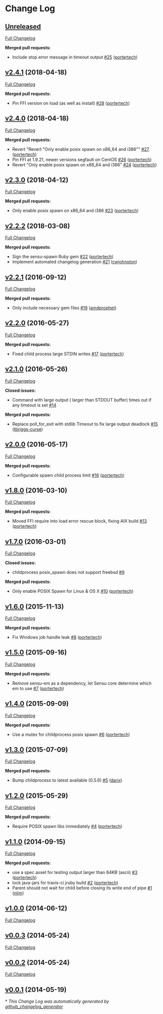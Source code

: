 # Change Log

## [Unreleased](https://github.com/sensu/sensu-spawn/tree/HEAD)

[Full Changelog](https://github.com/sensu/sensu-spawn/compare/v2.4.1...HEAD)

**Merged pull requests:**

- Include stop error message in timeout output [\#25](https://github.com/sensu/sensu-spawn/pull/25) ([portertech](https://github.com/portertech))

## [v2.4.1](https://github.com/sensu/sensu-spawn/tree/v2.4.1) (2018-04-18)
[Full Changelog](https://github.com/sensu/sensu-spawn/compare/v2.4.0...v2.4.1)

**Merged pull requests:**

- Pin FFI version on load \(as well as install\) [\#28](https://github.com/sensu/sensu-spawn/pull/28) ([portertech](https://github.com/portertech))

## [v2.4.0](https://github.com/sensu/sensu-spawn/tree/v2.4.0) (2018-04-18)
[Full Changelog](https://github.com/sensu/sensu-spawn/compare/v2.3.0...v2.4.0)

**Merged pull requests:**

- Revert "Revert "Only enable posix spawn on x86\_64 and i386"" [\#27](https://github.com/sensu/sensu-spawn/pull/27) ([portertech](https://github.com/portertech))
- Pin FFI at 1.9.21, newer versions segfault on CentOS [\#26](https://github.com/sensu/sensu-spawn/pull/26) ([portertech](https://github.com/portertech))
- Revert "Only enable posix spawn on x86\_64 and i386" [\#24](https://github.com/sensu/sensu-spawn/pull/24) ([portertech](https://github.com/portertech))

## [v2.3.0](https://github.com/sensu/sensu-spawn/tree/v2.3.0) (2018-04-12)
[Full Changelog](https://github.com/sensu/sensu-spawn/compare/v2.2.2...v2.3.0)

**Merged pull requests:**

- Only enable posix spawn on x86\_64 and i386 [\#23](https://github.com/sensu/sensu-spawn/pull/23) ([portertech](https://github.com/portertech))

## [v2.2.2](https://github.com/sensu/sensu-spawn/tree/v2.2.2) (2018-03-08)
[Full Changelog](https://github.com/sensu/sensu-spawn/compare/v2.2.1...v2.2.2)

**Merged pull requests:**

- Sign the sensu-spawn Ruby gem [\#22](https://github.com/sensu/sensu-spawn/pull/22) ([portertech](https://github.com/portertech))
- Implement automated changelog generation [\#21](https://github.com/sensu/sensu-spawn/pull/21) ([cwjohnston](https://github.com/cwjohnston))

## [v2.2.1](https://github.com/sensu/sensu-spawn/tree/v2.2.1) (2016-09-12)
[Full Changelog](https://github.com/sensu/sensu-spawn/compare/v2.2.0...v2.2.1)

**Merged pull requests:**

- Only include necessary gem files [\#19](https://github.com/sensu/sensu-spawn/pull/19) ([amdprophet](https://github.com/amdprophet))

## [v2.2.0](https://github.com/sensu/sensu-spawn/tree/v2.2.0) (2016-05-27)
[Full Changelog](https://github.com/sensu/sensu-spawn/compare/v2.1.0...v2.2.0)

**Merged pull requests:**

- Fixed child process large STDIN writes [\#17](https://github.com/sensu/sensu-spawn/pull/17) ([portertech](https://github.com/portertech))

## [v2.1.0](https://github.com/sensu/sensu-spawn/tree/v2.1.0) (2016-05-26)
[Full Changelog](https://github.com/sensu/sensu-spawn/compare/v2.0.0...v2.1.0)

**Closed issues:**

- Command with large output \( larger than STDOUT buffer\) times out if any timeout is set [\#14](https://github.com/sensu/sensu-spawn/issues/14)

**Merged pull requests:**

- Replace poll\_for\_exit with stdlib Timeout to fix large output deadlock [\#15](https://github.com/sensu/sensu-spawn/pull/15) ([tbriggs-curse](https://github.com/tbriggs-curse))

## [v2.0.0](https://github.com/sensu/sensu-spawn/tree/v2.0.0) (2016-05-17)
[Full Changelog](https://github.com/sensu/sensu-spawn/compare/v1.8.0...v2.0.0)

**Merged pull requests:**

- Configurable spawn child process limit [\#16](https://github.com/sensu/sensu-spawn/pull/16) ([portertech](https://github.com/portertech))

## [v1.8.0](https://github.com/sensu/sensu-spawn/tree/v1.8.0) (2016-03-10)
[Full Changelog](https://github.com/sensu/sensu-spawn/compare/v1.7.0...v1.8.0)

**Merged pull requests:**

- Moved FFI require into load error rescue block, fixing AIX build [\#13](https://github.com/sensu/sensu-spawn/pull/13) ([portertech](https://github.com/portertech))

## [v1.7.0](https://github.com/sensu/sensu-spawn/tree/v1.7.0) (2016-03-01)
[Full Changelog](https://github.com/sensu/sensu-spawn/compare/v1.6.0...v1.7.0)

**Closed issues:**

- childprocess posix\_spawn does not support freebsd [\#9](https://github.com/sensu/sensu-spawn/issues/9)

**Merged pull requests:**

- Only enable POSIX Spawn for Linux & OS X [\#10](https://github.com/sensu/sensu-spawn/pull/10) ([portertech](https://github.com/portertech))

## [v1.6.0](https://github.com/sensu/sensu-spawn/tree/v1.6.0) (2015-11-13)
[Full Changelog](https://github.com/sensu/sensu-spawn/compare/v1.5.0...v1.6.0)

**Merged pull requests:**

- Fix Windows job handle leak [\#8](https://github.com/sensu/sensu-spawn/pull/8) ([portertech](https://github.com/portertech))

## [v1.5.0](https://github.com/sensu/sensu-spawn/tree/v1.5.0) (2015-09-16)
[Full Changelog](https://github.com/sensu/sensu-spawn/compare/v1.4.0...v1.5.0)

**Merged pull requests:**

- Remove sensu-em as a dependency, let Sensu core determine which em to use [\#7](https://github.com/sensu/sensu-spawn/pull/7) ([portertech](https://github.com/portertech))

## [v1.4.0](https://github.com/sensu/sensu-spawn/tree/v1.4.0) (2015-09-09)
[Full Changelog](https://github.com/sensu/sensu-spawn/compare/v1.3.0...v1.4.0)

**Merged pull requests:**

- Use a mutex for childprocess posix spawn [\#6](https://github.com/sensu/sensu-spawn/pull/6) ([portertech](https://github.com/portertech))

## [v1.3.0](https://github.com/sensu/sensu-spawn/tree/v1.3.0) (2015-07-09)
[Full Changelog](https://github.com/sensu/sensu-spawn/compare/v1.2.0...v1.3.0)

**Merged pull requests:**

- Bump childprocess to latest available \(0.5.6\) [\#5](https://github.com/sensu/sensu-spawn/pull/5) ([darix](https://github.com/darix))

## [v1.2.0](https://github.com/sensu/sensu-spawn/tree/v1.2.0) (2015-05-29)
[Full Changelog](https://github.com/sensu/sensu-spawn/compare/v1.1.0...v1.2.0)

**Merged pull requests:**

- Require POSIX spawn libs immediately [\#4](https://github.com/sensu/sensu-spawn/pull/4) ([portertech](https://github.com/portertech))

## [v1.1.0](https://github.com/sensu/sensu-spawn/tree/v1.1.0) (2014-09-15)
[Full Changelog](https://github.com/sensu/sensu-spawn/compare/v1.0.0...v1.1.0)

**Merged pull requests:**

- use a spec asset for testing output larger than 64KB \(ascii\) [\#3](https://github.com/sensu/sensu-spawn/pull/3) ([portertech](https://github.com/portertech))
- lock java-jars for travis-ci jruby build [\#2](https://github.com/sensu/sensu-spawn/pull/2) ([portertech](https://github.com/portertech))
- Parent should not wait for child before closing its write end of pipe [\#1](https://github.com/sensu/sensu-spawn/pull/1) ([nlim](https://github.com/nlim))

## [v1.0.0](https://github.com/sensu/sensu-spawn/tree/v1.0.0) (2014-06-12)
[Full Changelog](https://github.com/sensu/sensu-spawn/compare/v0.0.3...v1.0.0)

## [v0.0.3](https://github.com/sensu/sensu-spawn/tree/v0.0.3) (2014-05-24)
[Full Changelog](https://github.com/sensu/sensu-spawn/compare/v0.0.2...v0.0.3)

## [v0.0.2](https://github.com/sensu/sensu-spawn/tree/v0.0.2) (2014-05-24)
[Full Changelog](https://github.com/sensu/sensu-spawn/compare/v0.0.1...v0.0.2)

## [v0.0.1](https://github.com/sensu/sensu-spawn/tree/v0.0.1) (2014-05-19)


\* *This Change Log was automatically generated by [github_changelog_generator](https://github.com/skywinder/Github-Changelog-Generator)*